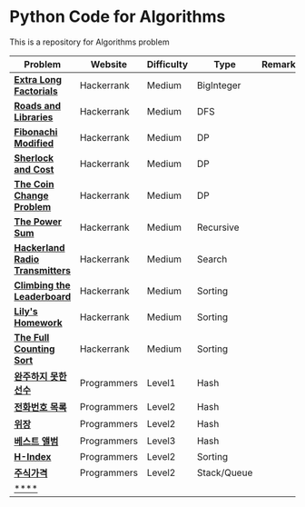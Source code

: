 # Python Code for Algorithms 

This is a repository for Algorithms problem 

|Problem|Website|Difficulty|Type|Remarks|
|---|---|---|---|---|
|[**Extra Long Factorials**](https://www.hackerrank.com/challenges/extra-long-factorials/problem)|Hackerrank|Medium|BigInteger||
|[**Roads and Libraries**](https://www.hackerrank.com/challenges/torque-and-development/problem)|Hackerrank|Medium|DFS||
|[**Fibonachi Modified**](https://www.hackerrank.com/challenges/fibonacci-modified/problem)|Hackerrank|Medium|DP||
|[**Sherlock and Cost**](https://www.hackerrank.com/challenges/sherlock-and-cost/problem)|Hackerrank|Medium|DP||
|[**The Coin Change Problem**](https://www.hackerrank.com/challenges/coin-change/problem)|Hackerrank|Medium|DP||
|[**The Power Sum**](https://www.hackerrank.com/challenges/the-power-sum/problem)|Hackerrank|Medium|Recursive||
|[**Hackerland Radio Transmitters**](https://www.hackerrank.com/challenges/hackerland-radio-transmitters/problem)|Hackerrank|Medium|Search||
|[**Climbing the Leaderboard**](https://www.hackerrank.com/challenges/climbing-the-leaderboard/problem)|Hackerrank|Medium|Sorting||
|[**Lily's Homework**](https://www.hackerrank.com/challenges/lilys-homework/problem)|Hackerrank|Medium|Sorting||
|[**The Full Counting Sort**](https://www.hackerrank.com/challenges/countingsort4/problem)|Hackerrank|Medium|Sorting||
|[**완주하지 못한 선수**](https://programmers.co.kr/learn/courses/30/lessons/42576)|Programmers|Level1|Hash||
|[**전화번호 목록**](https://programmers.co.kr/learn/courses/30/lessons/42577)|Programmers|Level2|Hash||
|[**위장**](https://programmers.co.kr/learn/courses/30/lessons/42578)|Programmers|Level2|Hash||
|[**베스트 앨범**](https://programmers.co.kr/learn/courses/30/lessons/42579)|Programmers|Level3|Hash||
|[**H-Index**](https://programmers.co.kr/learn/courses/30/lessons/42747#)|Programmers|Level2|Sorting||
|[**주식가격**](https://programmers.co.kr/learn/courses/30/lessons/42584#)|Programmers|Level2|Stack/Queue||
|[****]()|||||